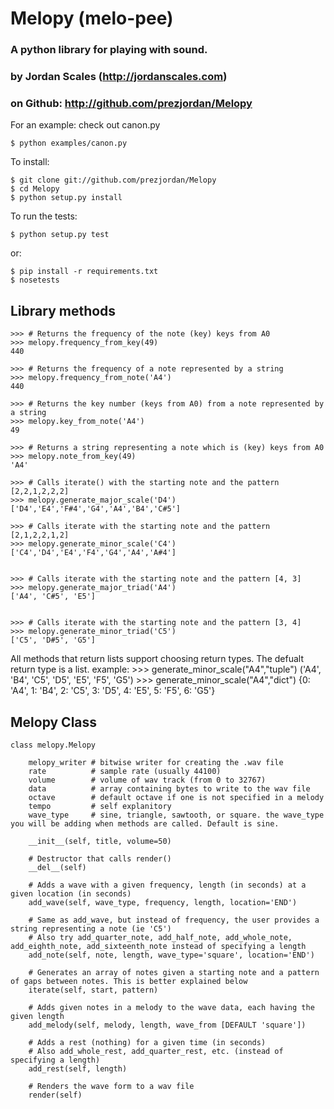 # Melopy (melo-pee)
### A python library for playing with sound. 
### by Jordan Scales (http://jordanscales.com)
### on Github: http://github.com/prezjordan/Melopy

For an example: check out canon.py 

    $ python examples/canon.py

To install:

    $ git clone git://github.com/prezjordan/Melopy
    $ cd Melopy
    $ python setup.py install

To run the tests:

    $ python setup.py test

or:

    $ pip install -r requirements.txt
    $ nosetests


## Library methods
    >>> # Returns the frequency of the note (key) keys from A0
    >>> melopy.frequency_from_key(49)
    440

    >>> # Returns the frequency of a note represented by a string
    >>> melopy.frequency_from_note('A4')
    440

    >>> # Returns the key number (keys from A0) from a note represented by a string
    >>> melopy.key_from_note('A4')
    49

    >>> # Returns a string representing a note which is (key) keys from A0
    >>> melopy.note_from_key(49)
    'A4'

    >>> # Calls iterate() with the starting note and the pattern [2,2,1,2,2,2]
    >>> melopy.generate_major_scale('D4')
    ['D4','E4','F#4','G4','A4','B4','C#5']

    >>> # Calls iterate with the starting note and the pattern [2,1,2,2,1,2]
    >>> melopy.generate_minor_scale('C4')
    ['C4','D4','E4','F4','G4','A4','A#4']


    >>> # Calls iterate with the starting note and the pattern [4, 3]
    >>> melopy.generate_major_triad('A4')
    ['A4', 'C#5', 'E5']


    >>> # Calls iterate with the starting note and the pattern [3, 4]
    >>> melopy.generate_minor_triad('C5')
    ['C5', 'D#5', 'G5']

All methods that return lists support choosing return types. The defualt return type is a list. example:
    >>> generate_minor_scale("A4","tuple")
    ('A4', 'B4', 'C5', 'D5', 'E5', 'F5', 'G5')
    >>> generate_minor_scale("A4","dict")
    {0: 'A4', 1: 'B4', 2: 'C5', 3: 'D5', 4: 'E5', 5: 'F5', 6: 'G5'}



## Melopy Class

    class melopy.Melopy

        melopy_writer # bitwise writer for creating the .wav file
        rate          # sample rate (usually 44100)
        volume        # volume of wav track (from 0 to 32767)
        data          # array containing bytes to write to the wav file
        octave        # default octave if one is not specified in a melody
        tempo         # self explanitory
        wave_type     # sine, triangle, sawtooth, or square. the wave_type you will be adding when methods are called. Default is sine.

        __init__(self, title, volume=50)

        # Destructor that calls render()
        __del__(self)

        # Adds a wave with a given frequency, length (in seconds) at a given location (in seconds)
        add_wave(self, wave_type, frequency, length, location='END')

        # Same as add_wave, but instead of frequency, the user provides a string representing a note (ie 'C5')
        # Also try add_quarter_note, add_half_note, add_whole_note, add_eighth_note, add_sixteenth_note instead of specifying a length
        add_note(self, note, length, wave_type='square', location='END')

        # Generates an array of notes given a starting note and a pattern of gaps between notes. This is better explained below
        iterate(self, start, pattern)

        # Adds given notes in a melody to the wave data, each having the given length
        add_melody(self, melody, length, wave_from [DEFAULT 'square'])

        # Adds a rest (nothing) for a given time (in seconds)
        # Also add_whole_rest, add_quarter_rest, etc. (instead of specifying a length)
        add_rest(self, length)

        # Renders the wave form to a wav file
        render(self)

